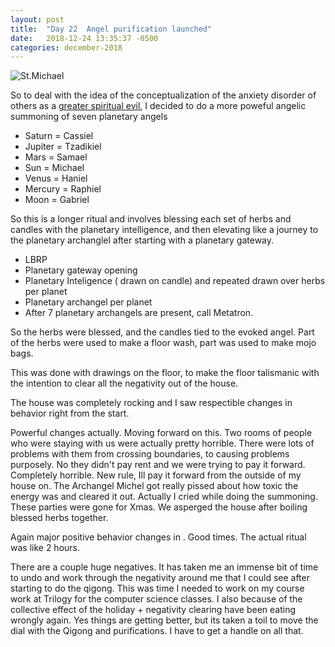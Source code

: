 ```yaml
---
layout: post
title:  "Day 22  Angel purification launched"
date:   2018-12-24 13:35:37 -0500
categories: december-2018
---
```

![St.Michael](https://upload.wikimedia.org/wikipedia/commons/thumb/6/68/Guido_Reni_031.jpg/1280px-Guido_Reni_031.jpg)

So to deal with the idea of the conceptualization of the anxiety disorder of others as a [greater spiritual evil](http://domagick.andriehvitimus.com/december-2018/2018/12/19/domagick-day-17-Changing-the-dynamic.html), I decided to do a more poweful angelic summoning of seven planetary angels

- Saturn    =  Cassiel
- Jupiter   =   Tzadikiel
- Mars  =   Samael
- Sun   =  Michael
- Venus =  Haniel
- Mercury =  Raphiel
- Moon =  Gabriel

So this is a longer ritual and involves blessing each set of herbs and candles with the planetary intelligence, and then elevating like a journey to the planetary archanglel after starting with a planetary gateway.

- LBRP
- Planetary gateway opening
- Planetary Inteligence ( drawn on candle) and repeated drawn over herbs per planet
- Planetary archangel per planet
- After 7 planetary archangels are present, call Metatron.

So the herbs were blessed, and the candles tied to the evoked angel.   Part of the herbs were used to make a floor wash, part was used to make mojo bags.   

This was done with drawings on the floor, to make the floor talismanic with the intention to clear all the negativity out of the house.

The house was completely rocking and I saw respectible  changes in behavior right from the start.

Powerful changes actually. Moving forward on this.  Two rooms of people who were staying with us were actually pretty horrible.  There were lots of problems with them from crossing boundaries, to causing problems purposely. No they didn't pay rent and we were trying to pay it forward. Completely horrible. New rule, Ill pay it forward from the outside of my house on.  The Archangel Michel got really pissed about how toxic the energy was and cleared it out.  Actually I cried while doing the summoning.  These parties were gone for Xmas.
We asperged the house after boiling blessed herbs together.

Again major positive behavior changes in .   Good times.  The actual ritual was like 2 hours.

There are a couple huge negatives.   It has taken me an immense bit of time to undo and work through the negativity around me that I could see after starting to do the qigong.  This was time I needed to work on my course work at Trilogy for the computer science classes.  I also because of the collective effect of the holiday + negativity clearing have been eating wrongly again.  Yes things are getting better, but its taken a toil to move the dial with the Qigong and purifications.   I have to get a handle on all that.   
